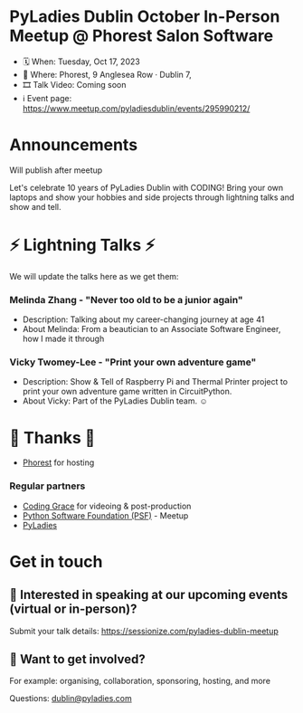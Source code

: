 # PyLadies Dublin October In-Person Meetup @ Phorest Salon Software

* 🗓 When: Tuesday, Oct 17, 2023
* 📍 Where: Phorest, 9 Anglesea Row · Dublin 7,
* 🎞 Talk Video: Coming soon
* ℹ️ Event page: https://www.meetup.com/pyladiesdublin/events/295990212/

  
# Announcements
Will publish after meetup

Let's celebrate 10 years of PyLadies Dublin with CODING!
Bring your own laptops and show your hobbies and side projects through lightning talks and show and tell.

# ⚡️ Lightning Talks ⚡️
We will update the talks here as we get them:

### Melinda Zhang - "Never too old to be a junior again"
* Description: Talking about my career-changing journey at age 41
* About Melinda: From a beautician to an Associate Software Engineer, how I made it through

### Vicky Twomey-Lee - "Print your own adventure game"
* Description: Show & Tell of Raspberry Pi and Thermal Printer project to print your own adventure game written in CircuitPython.
* About Vicky: Part of the PyLadies Dublin team. ☺️


# 🙏 Thanks 🙏 
* [Phorest](https://www.phorest.com/) for hosting

### Regular partners
* [Coding Grace](https://codinggrace.com) for videoing & post-production
* [Python Software Foundation (PSF)](https://www.python.org/psf-landing/) - Meetup
* [PyLadies](https://pyladies.com/)

# Get in touch
## 🎤 Interested in speaking at our upcoming events (virtual or in-person)?
Submit your talk details: https://sessionize.com/pyladies-dublin-meetup

## 💖 Want to get involved?
For example: organising, collaboration, sponsoring, hosting, and more

Questions: dublin@pyladies.com

